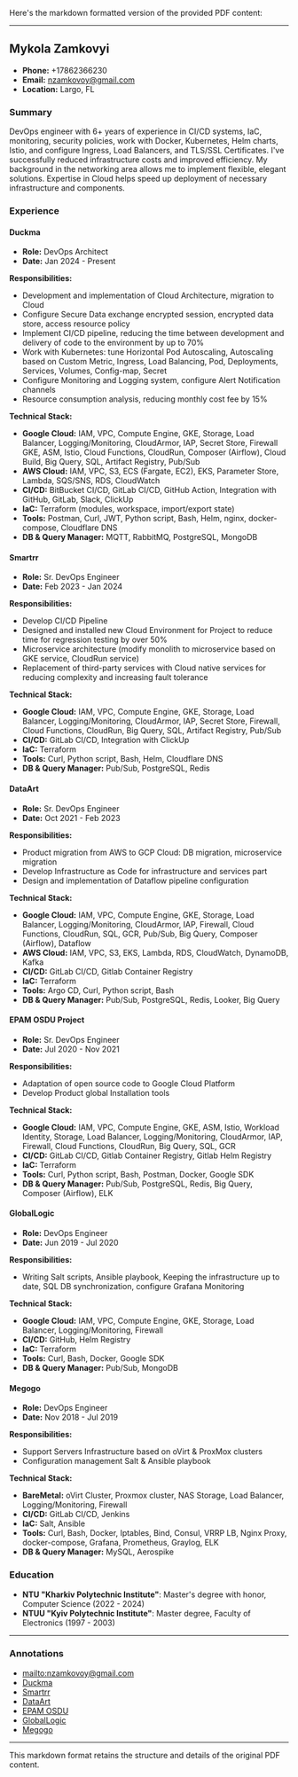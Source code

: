 Here's the markdown formatted version of the provided PDF content:

---

## Mykola Zamkovyi

- **Phone:** +17862366230
- **Email:** nzamkovoy@gmail.com
- **Location:** Largo, FL

### Summary

DevOps engineer with 6+ years of experience in CI/CD systems, IaC, monitoring, security policies, work with Docker, Kubernetes, Helm charts, Istio, and configure Ingress, Load Balancers, and TLS/SSL Certificates. I've successfully reduced infrastructure costs and improved efficiency. My background in the networking area allows me to implement flexible, elegant solutions. Expertise in Cloud helps speed up deployment of necessary infrastructure and components.

### Experience

#### Duckma

- **Role:** DevOps Architect
- **Date:** Jan 2024 - Present

**Responsibilities:**

- Development and implementation of Cloud Architecture, migration to Cloud
- Configure Secure Data exchange encrypted session, encrypted data store, access resource policy
- Implement CI/CD pipeline, reducing the time between development and delivery of code to the environment by up to 70%
- Work with Kubernetes: tune Horizontal Pod Autoscaling, Autoscaling based on Custom Metric, Ingress, Load Balancing, Pod, Deployments, Services, Volumes, Config-map, Secret
- Configure Monitoring and Logging system, configure Alert Notification channels
- Resource consumption analysis, reducing monthly cost fee by 15%

**Technical Stack:**

- **Google Cloud:** IAM, VPC, Compute Engine, GKE, Storage, Load Balancer, Logging/Monitoring, CloudArmor, IAP, Secret Store, Firewall GKE, ASM, Istio, Cloud Functions, CloudRun, Composer (Airflow), Cloud Build, Big Query, SQL, Artifact Registry, Pub/Sub
- **AWS Cloud:** IAM, VPC, S3, ECS (Fargate, EC2), EKS, Parameter Store, Lambda, SQS/SNS, RDS, CloudWatch
- **CI/CD:** BitBucket CI/CD, GitLab CI/CD, GitHub Action, Integration with GitHub, GitLab, Slack, ClickUp
- **IaC:** Terraform (modules, workspace, import/export state)
- **Tools:** Postman, Curl, JWT, Python script, Bash, Helm, nginx, docker-compose, Cloudflare DNS
- **DB & Query Manager:** MQTT, RabbitMQ, PostgreSQL, MongoDB

#### Smartrr

- **Role:** Sr. DevOps Engineer
- **Date:** Feb 2023 - Jan 2024

**Responsibilities:**

- Develop CI/CD Pipeline
- Designed and installed new Cloud Environment for Project to reduce time for regression testing by over 50%
- Microservice architecture (modify monolith to microservice based on GKE service, CloudRun service)
- Replacement of third-party services with Cloud native services for reducing complexity and increasing fault tolerance

**Technical Stack:**

- **Google Cloud:** IAM, VPC, Compute Engine, GKE, Storage, Load Balancer, Logging/Monitoring, CloudArmor, IAP, Secret Store, Firewall, Cloud Functions, CloudRun, Big Query, SQL, Artifact Registry, Pub/Sub
- **CI/CD:** GitLab CI/CD, Integration with ClickUp
- **IaC:** Terraform
- **Tools:** Curl, Python script, Bash, Helm, Cloudflare DNS
- **DB & Query Manager:** Pub/Sub, PostgreSQL, Redis

#### DataArt

- **Role:** Sr. DevOps Engineer
- **Date:** Oct 2021 - Feb 2023

**Responsibilities:**

- Product migration from AWS to GCP Cloud: DB migration, microservice migration
- Develop Infrastructure as Code for infrastructure and services part
- Design and implementation of Dataflow pipeline configuration

**Technical Stack:**

- **Google Cloud:** IAM, VPC, Compute Engine, GKE, Storage, Load Balancer, Logging/Monitoring, CloudArmor, IAP, Firewall, Cloud Functions, CloudRun, SQL, GCR, Pub/Sub, Big Query, Composer (Airflow), Dataflow
- **AWS Cloud:** IAM, VPC, S3, EKS, Lambda, RDS, CloudWatch, DynamoDB, Kafka
- **CI/CD:** GitLab CI/CD, Gitlab Container Registry
- **IaC:** Terraform
- **Tools:** Argo CD, Curl, Python script, Bash
- **DB & Query Manager:** Pub/Sub, PostgreSQL, Redis, Looker, Big Query

#### EPAM OSDU Project

- **Role:** Sr. DevOps Engineer
- **Date:** Jul 2020 - Nov 2021

**Responsibilities:**

- Adaptation of open source code to Google Cloud Platform
- Develop Product global Installation tools

**Technical Stack:**

- **Google Cloud:** IAM, VPC, Compute Engine, GKE, ASM, Istio, Workload Identity, Storage, Load Balancer, Logging/Monitoring, CloudArmor, IAP, Firewall, Cloud Functions, CloudRun, Big Query, SQL, GCR
- **CI/CD:** GitLab CI/CD, Gitlab Container Registry, Gitlab Helm Registry
- **IaC:** Terraform
- **Tools:** Curl, Python script, Bash, Postman, Docker, Google SDK
- **DB & Query Manager:** Pub/Sub, PostgreSQL, Redis, Big Query, Composer (Airflow), ELK

#### GlobalLogic

- **Role:** DevOps Engineer
- **Date:** Jun 2019 - Jul 2020

**Responsibilities:**

- Writing Salt scripts, Ansible playbook, Keeping the infrastructure up to date, SQL DB synchronization, configure Grafana Monitoring

**Technical Stack:**

- **Google Cloud:** IAM, VPC, Compute Engine, GKE, Storage, Load Balancer, Logging/Monitoring, Firewall
- **CI/CD:** GitHub, Helm Registry
- **IaC:** Terraform
- **Tools:** Curl, Bash, Docker, Google SDK
- **DB & Query Manager:** Pub/Sub, MongoDB

#### Megogo

- **Role:** DevOps Engineer
- **Date:** Nov 2018 - Jul 2019

**Responsibilities:**

- Support Servers Infrastructure based on oVirt & ProxMox clusters
- Configuration management Salt & Ansible playbook

**Technical Stack:**

- **BareMetal:** oVirt Cluster, Proxmox cluster, NAS Storage, Load Balancer, Logging/Monitoring, Firewall
- **CI/CD:** GitLab CI/CD, Jenkins
- **IaC:** Salt, Ansible
- **Tools:** Curl, Bash, Docker, Iptables, Bind, Consul, VRRP LB, Nginx Proxy, docker-compose, Grafana, Prometheus, Graylog, ELK
- **DB & Query Manager:** MySQL, Aerospike

### Education

- **NTU "Kharkiv Polytechnic Institute"**: Master's degree with honor, Computer Science (2022 - 2024)
- **NTUU "Kyiv Polytechnic Institute"**: Master degree, Faculty of Electronics (1997 - 2003)

---

### Annotations

- [mailto:nzamkovoy@gmail.com](mailto:nzamkovoy@gmail.com)
- [Duckma](http://duckma.com)
- [Smartrr](http://smartrr.com)
- [DataArt](https://www.dataart.com/)
- [EPAM OSDU](https://osduforum.org/)
- [GlobalLogic](https://www.globallogic.com/)
- [Megogo](https://megogo.net/)

---

This markdown format retains the structure and details of the original PDF content.
